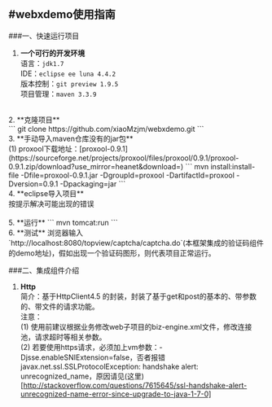 #webxdemo使用指南
---
###一、快速运行项目
1. **一个可行的开发环境**<br>
语言：`jdk1.7`<br>
IDE：`eclipse ee luna 4.4.2`<br>
版本控制：`git preview 1.9.5`<br>
项目管理：`maven 3.3.9`<br>
<br>
2. **克隆项目**<br>
```
git clone https://github.com/xiaoMzjm/webxdemo.git
```
<br>
3. **手动导入maven仓库没有的jar包**<br>
(1) proxool下载地址：[proxool-0.9.1](https://sourceforge.net/projects/proxool/files/proxool/0.9.1/proxool-0.9.1.zip/download?use_mirror=heanet&download=)
```
mvn install:install-file -Dfile=proxool-0.9.1.jar -DgroupId=proxool -DartifactId=proxool -Dversion=0.9.1 -Dpackaging=jar
```
<br>
4. **eclipse导入项目**<br>
按提示解决可能出现的错误<br>
<br>
5. **运行**
```
mvn tomcat:run
```
 <br>
6. **测试**
浏览器输入`http://localhost:8080/topview/captcha/captcha.do`(本框架集成的验证码组件的demo地址)，假如出现一个验证码图形，则代表项目正常运行。

###二、集成组件介绍
1. **Http**<br>
简介：基于HttpClient4.5 的封装，封装了基于get和post的基本的、带参数的、带文件的请求功能。<br>
注意：<br>
(1) 使用前建议根据业务修改web子项目的biz-engine.xml文件，修改连接池，请求超时等相关参数。<br>
(2) 若要使用https请求，必须加上vm参数：-Djsse.enableSNIExtension=false，否者报错javax.net.ssl.SSLProtocolException: handshake alert: unrecognized_name，原因请见(这里)[http://stackoverflow.com/questions/7615645/ssl-handshake-alert-unrecognized-name-error-since-upgrade-to-java-1-7-0]
